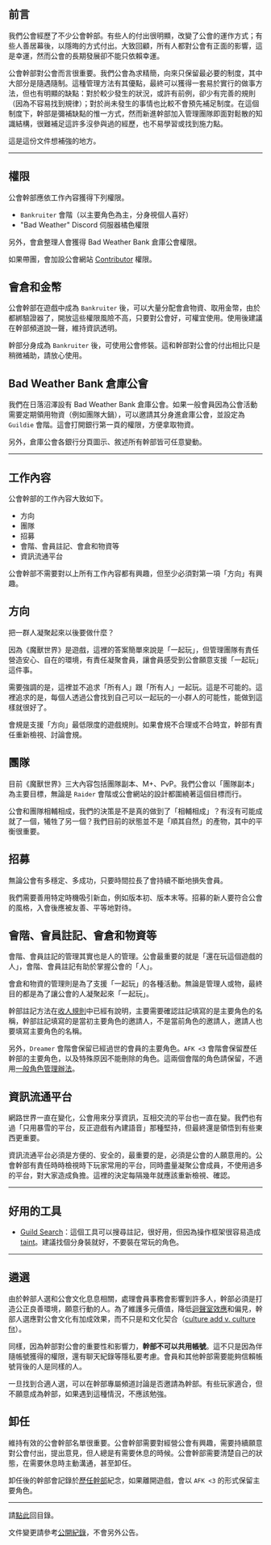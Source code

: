 ## 前言

我們公會經歷了不少公會幹部。有些人的付出很明顯，改變了公會的運作方式；有些人善居幕後，以隱晦的方式付出。大致回顧，所有人都對公會有正面的影響，這是幸運，然而公會的長期發展卻不能只依賴幸運。

公會幹部對公會而言很重要。我們公會為求精簡，向來只保留最必要的制度，其中大部分是隨遇隨制。這種管理方法有其優點，最終可以獲得一套易於實行的做事方法，但也有明顯的缺點：對於較少發生的狀況，或許有前例，卻少有完善的規則（因為不容易找到規律）；對於尚未發生的事情也比較不會預先補足制度。在這個制度下，幹部是彌補缺點的惟一方式，然而新進幹部加入管理團隊即面對鬆散的知識結構，很難補足這許多沒參與過的經歷，也不易學習或找到施力點。

這是這份文件想補強的地方。

---

## 權限

公會幹部應依工作內容獲得下列權限。

- `Bankruiter` 會階（以主要角色為主，分身視個人喜好）
- "Bad Weather" Discord 伺服器橘色權限

另外，會倉整理人會獲得 Bad Weather Bank 倉庫公會權限。

如果帶團，會加設公會網站 [Contributor](https://github.com/dalechou/badweather.tw/graphs/contributors)  權限。

## 會倉和金幣

公會幹部在遊戲中成為 `Bankruiter` 後，可以大量分配會倉物資、取用金幣，由於都綁驗證器了，開放這些權限風險不高，只要對公會好，可權宜使用。使用後建議在幹部頻道說一聲，維持資訊透明。

幹部分身成為 `Bankruiter` 後，可使用公會修裝。這和幹部對公會的付出相比只是稍微補助，請放心使用。

## Bad Weather Bank 倉庫公會

我們在日落沼澤設有 Bad Weather Bank 倉庫公會。如果一般會員因為公會活動需要定期領用物資（例如團隊大鍋），可以邀請其分身進倉庫公會，並設定為 `Guildie` 會階。這會打開銀行第一頁的權限，方便拿取物資。

另外，倉庫公會各銀行分頁圖示、敘述所有幹部皆可任意變動。

---

## 工作內容

公會幹部的工作內容大致如下。

- 方向
- 團隊
- 招募
- 會階、會員註記、會倉和物資等
- 資訊流通平台

公會幹部不需要對以上所有工作內容都有興趣，但至少必須對第一項「方向」有興趣。

## 方向

把一群人凝聚起來以後要做什麼？

因為《魔獸世界》是遊戲，這裡的答案簡單來說是「一起玩」，但管理團隊有責任營造安心、自在的環境，有責任凝聚會員，讓會員感受到公會願意支援「一起玩」這件事。

需要強調的是，這裡並不追求「所有人」跟「所有人」一起玩。這是不可能的。這裡追求的是，每個人透過公會找到自己可以一起玩的一小群人的可能性，能做到這樣就很好了。

會規是支援「方向」最低限度的遊戲規則。如果會規不合理或不合時宜，幹部有責任重新檢視、討論會規。

## 團隊

目前《魔獸世界》三大內容包括團隊副本、M+、PvP。我們公會以「團隊副本」為主要目標，無論是 `Raider` 會階或公會網站的設計都圍繞著這個目標而行。

公會和團隊相輔相成，我們的決策是不是真的做到了「相輔相成」？有沒有可能成就了一個，犧牲了另一個？我們目前的狀態並不是「順其自然」的產物，其中的平衡很重要。

## 招募

無論公會有多穩定、多成功，只要時間拉長了會持續不斷地損失會員。

我們需要善用特定時機吸引新血，例如版本初、版本末等。招募的新人要符合公會的風格，入會後應被友善、平等地對待。

## 會階、會員註記、會倉和物資等

會階、會員註記的管理其實也是人的管理。公會最重要的就是「還在玩這個遊戲的人」，會階、會員註記有助於掌握公會的「人」。

會倉和物資的管理則是為了支援「一起玩」的各種活動。無論是管理人或物，最終目的都是為了讓公會的人凝聚起來「一起玩」。

幹部註記方法在[收人規則](recruitment.html)中已經有說明，主要需要確認註記填寫的是主要角色的名稱，幹部註記填寫的是當初主要角色的邀請人，不是當前角色的邀請人，邀請人也要填寫主要角色的名稱。

另外，`Dreamer` 會階會保留已經過世的會員的主要角色。`AFK <3` 會階會保留歷任幹部的主要角色，以及特殊原因不能刪除的角色。這兩個會階的角色請保留，不適用[一般角色管理辦法](ranks.html)。

## 資訊流通平台

網路世界一直在變化，公會用來分享資訊，互相交流的平台也一直在變。我們也有過「只用暴雪的平台，反正遊戲有內建語音」那種堅持，但最終還是領悟到有些東西更重要。

資訊流通平台必須是方便的、安全的，最重要的是，必須是公會的人願意用的。公會幹部有責任時時檢視時下玩家常用的平台，同時盡量凝聚公會成員，不使用過多的平台，對大家造成負擔。這裡的決定每隔幾年就應該重新檢視、確認。

---

## 好用的工具

- [Guild Search](https://www.curseforge.com/wow/addons/guild-search)：這個工具可以搜尋註記，很好用，但因為操作框架很容易造成 [taint](https://forum.gamer.com.tw/Co.php?bsn=05219&sn=2498142)。建議找個分身裝就好，不要裝在常玩的角色。

--- 

## 遴選

由於幹部人選和公會文化息息相關，處理會員事務會影響到許多人，幹部必須是打造公正良善環境，願意行動的人。為了維護多元價值，降低[迴聲室效應](https://zh.wikipedia.org/zh-tw/%E8%BF%B4%E8%81%B2%E5%AE%A4%E6%95%88%E6%87%89)和偏見，幹部人選應對公會文化有加成效果，而不只是和文化契合（[culture add v. culture fit](https://www.forbes.com/sites/shanesnow/2020/06/30/culture-add-the-antidote-to-culture-fit/)）。

同樣，因為幹部對公會的重要性和影響力，**幹部不可以共用帳號**。這不只是因為伴隨帳號獲得的權限，還有聊天紀錄等隱私要考慮。會員和其他幹部需要能夠信賴帳號背後的人是同樣的人。

一旦找到合適人選，可以在幹部專屬頻道討論是否邀請為幹部。有些玩家適合，但不願意成為幹部，如果遇到這種情況，不應該勉強。

## 卸任

維持有效的公會幹部名單很重要。公會幹部需要對經營公會有興趣，需要持續願意對公會付出，提出意見，但人總是有需要休息的時候。公會幹部需要清楚自己的狀態，在需要休息時主動溝通，甚至卸任。

卸任後的幹部會記錄於[歷任幹部](alumni.html)紀念，如果離開遊戲，會以 `AFK <3` 的形式保留主要角色。

---

請[點此](index.html)回目錄。

文件變更請參考[公開紀錄](https://github.com/dalechou/badweather.tw/commits/master/onboarding.md)，不會另外公告。
